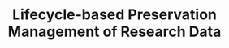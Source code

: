 ---
abstract: null
creators:
- Qing Lu
- Yingdong Zhang
- Yinbing Sun
- Xiaoying Sun
date: null
document_url: https://services.phaidra.univie.ac.at/api/object/o:1424816/download
grand_parent: iPRES
institutions:
- ShanghaiTech University, Shanghai, China
keywords: []
landing_page_url: https://phaidra.univie.ac.at/o:1424816
language: eng
layout: publication
license: All rights reserved
notes_url: null
parent: iPRES 2021
publication_type: lightning talk
size: 341306
slides_url: null
source_name: iPRES
stream_url: null
title: Lifecycle-based Preservation Management of Research Data
year: 2021
---